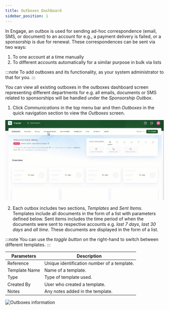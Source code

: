 ```yaml
---
title: Outboxes Dashboard
sidebar_position: 1
---
```


In Engage, an outbox is used for sending ad-hoc correspondence (email, SMS, or document) to an account for e.g., a payment delivery is failed, or a sponsorship is due for renewal. These correspondences can be sent via two ways:

1. To one account at a time manually
2. To different accounts automatically for a similar purpose in bulk via lists

:::note
To add outboxes and its functionality, as your system administrator to that for you.
:::

You can view all existing outboxes in the outboxes dashboard screen representing different departments for e.g. all emails, documents or SMS related to sponsorships will be handled under the *Sponsorship Outbox*.

1. Click *Communications* in the top menu bar and then *Outboxes* in the quick navigation section to view the *Outboxes* screen.

![Land onto Outboxes screen gif](./land-onto-outboxes-screen.gif)
 
2. Each outbox includes two sections, *Templates* and *Sent Items*. Templates include all documents in the form of a list with parameters defined below. Sent items includes the time period of when the documents were sent to respective accounts e.g. *last 7 days*, *last 30 days* and *all time*. These documents are displayed in the form of a list. 

:::note
You can use the *toggle button* on the right-hand to switch between different templates.
:::

| Parameters | Description |
| ---------- | ----------- |
| Reference | Unique identification number of a template. |
| Template Name | Name of a template. |
| Type | Type of template used. |
| Created By | User who created a template. |
| Notes | Any notes added in the template. |

![Outboxes information](./outboxes-information.gif)